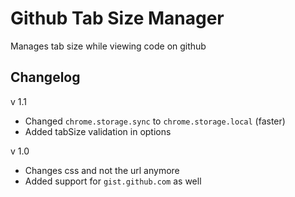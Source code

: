 # Github Tab Size Manager
Manages tab size while viewing code on github

## Changelog
v 1.1
* Changed `chrome.storage.sync` to `chrome.storage.local` (faster)
* Added tabSize validation in options

v 1.0
* Changes css and not the url anymore
* Added support for `gist.github.com` as well
